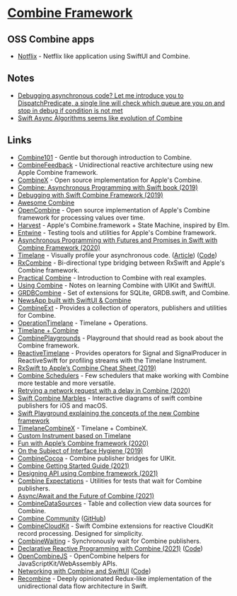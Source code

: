 # [Combine Framework](https://developer.apple.com/documentation/combine)

## OSS Combine apps

- [Notflix](https://github.com/qeude/Notflix) - Netflix like application using SwiftUI and Combine.

## Notes

- [Debugging asynchronous code? Let me introduce you to DispatchPredicate, a single line will check which queue are you on and stop in debug if condition is not met](https://twitter.com/icanzilb/status/1213403702226276352)
- [Swift Async Algorithms seems like evolution of Combine](https://twitter.com/DLX/status/1507669248100995075)

## Links

- [Combine101](https://github.com/learncombine/Combine101) - Gentle but thorough introduction to Combine.
- [CombineFeedback](https://github.com/sergdort/CombineFeedback) - Unidirectional reactive architecture using new Apple Combine framework.
- [CombineX](https://github.com/cx-org/CombineX) - Open source implementation for Apple's Combine.
- [Combine: Asynchronous Programming with Swift book (2019)](https://www.raywenderlich.com/6185979-combine-asynchronous-programming-with-swift-complete-book-available)
- [Debugging with Swift Combine Framework (2019)](https://www.vadimbulavin.com/debugging-with-combine-swift-framework/)
- [Awesome Combine](https://github.com/CombineCommunity/awesome-combine)
- [OpenCombine](https://github.com/OpenCombine/OpenCombine) - Open source implementation of Apple's Combine framework for processing values over time.
- [Harvest](https://github.com/inamiy/Harvest) - Apple's Combine.framework + State Machine, inspired by Elm.
- [Entwine](https://github.com/tcldr/Entwine) - Testing tools and utilities for Apple's Combine framework.
- [Asynchronous Programming with Futures and Promises in Swift with Combine Framework (2020)](https://www.vadimbulavin.com/asynchronous-programming-with-future-and-promise-in-swift-with-combine-framework/)
- [Timelane](http://timelane.tools/) - Visually profile your asynchronous code. ([Article](http://trycombine.com/posts/announcing-timelane-combine/)) ([Code](https://github.com/icanzilb/Timelane))
- [RxCombine](https://github.com/antitypical/Result) - Bi-directional type bridging between RxSwift and Apple's Combine framework.
- [Practical Combine](https://gumroad.com/l/practical-combine) - Introduction to Combine with real examples.
- [Using Combine](https://heckj.github.io/swiftui-notes/) - Notes on learning Combine with UIKit and SwiftUI.
- [GRDBCombine](https://github.com/groue/GRDBCombine) - Set of extensions for SQLite, GRDB.swift, and Combine.
- [NewsApp built with SwiftUI & Combine](https://github.com/AlexeyVoronov96/NewsApp-With-SwiftUI-And-Combine)
- [CombineExt](https://github.com/CombineCommunity/CombineExt) - Provides a collection of operators, publishers and utilities for Combine.
- [OperationTimelane](https://github.com/icanzilb/OperationTimelane) - Timelane + Operations.
- [Timelane + Combine](https://github.com/icanzilb/TimelaneCombine)
- [CombinePlaygrounds](https://github.com/denisPoifol/CombinePlaygrounds) - Playground that should read as book about the Combine framework.
- [ReactiveTimelane](https://github.com/nkristek/ReactiveTimelane) - Provides operators for Signal and SignalProducer in ReactiveSwift for profiling streams with the Timelane Instrument.
- [RxSwift to Apple’s Combine Cheat Sheet (2019)](https://github.com/CombineCommunity/rxswift-to-combine-cheatsheet)
- [Combine Schedulers](https://github.com/pointfreeco/combine-schedulers) - Few schedulers that make working with Combine more testable and more versatile.
- [Retrying a network request with a delay in Combine (2020)](https://www.donnywals.com/retrying-a-network-request-with-a-delay-in-combine/)
- [Swift Combine Marbles](https://github.com/robertpalmer/CombineMarbles) - Interactive diagrams of swift combine publishers for iOS and macOS.
- [Swift Playground explaining the concepts of the new Combine framework](https://github.com/AvdLee/CombineSwiftPlayground)
- [TimelaneCombineX](https://github.com/Sixt/TimelaneCombineX) - Timelane + CombineX.
- [Custom Instrument based on Timelane](https://github.com/icanzilb/CustomInstrument)
- [Fun with Apple’s Combine framework (2020)](https://twitter.com/johnsundell/status/1295685964380151810)
- [On the Subject of Interface Hygiene (2019)](https://duan.ca/2019/07/01/combine-hygiene/)
- [CombineCocoa](https://github.com/CombineCommunity/CombineCocoa) - Combine publisher bridges for UIKit.
- [Combine Getting Started Guide (2021)](https://6ary.medium.com/combine-getting-started-guide-c5ac0febc04c)
- [Designing API using Combine framework (2021)](https://swiftwithmajid.com/2021/04/07/designing-api-using-combine-framework/)
- [Combine Expectations](https://github.com/groue/CombineExpectations) - Utilities for tests that wait for Combine publishers.
- [Async/Await and the Future of Combine (2021)](https://benscheirman.com/2021/06/async-await-and-the-future-of-combine/)
- [CombineDataSources](https://github.com/CombineCommunity/CombineDataSources) - Table and collection view data sources for Combine.
- [Combine Community](https://combine.community/) ([GitHub](https://github.com/CombineCommunity))
- [CombineCloudKit](https://github.com/chris-araman/CombineCloudKit) - Swift Combine extensions for reactive CloudKit record processing. Designed for simplicity.
- [CombineWaiting](https://github.com/jameshurst/CombineWaiting) - Synchronously wait for Combine publishers.
- [Declarative Reactive Programming with Combine (2021)](https://defagos.github.io/declarative_reactive_programming_with_combine/) ([Code](https://github.com/defagos/DeclarativeCombine))
- [OpenCombineJS](https://github.com/swiftwasm/OpenCombineJS) - OpenCombine helpers for JavaScriptKit/WebAssembly APIs.
- [Networking with Combine and SwiftUI](https://peterfriese.dev/posts/swiftui-combine-networking-gettingstarted/) ([Code](https://github.com/peterfriese/SwiftUI-Combine-Applied))
- [Recombine](https://github.com/ReSwift/Recombine) - Deeply opinionated Redux-like implementation of the unidirectional data flow architecture in Swift.
